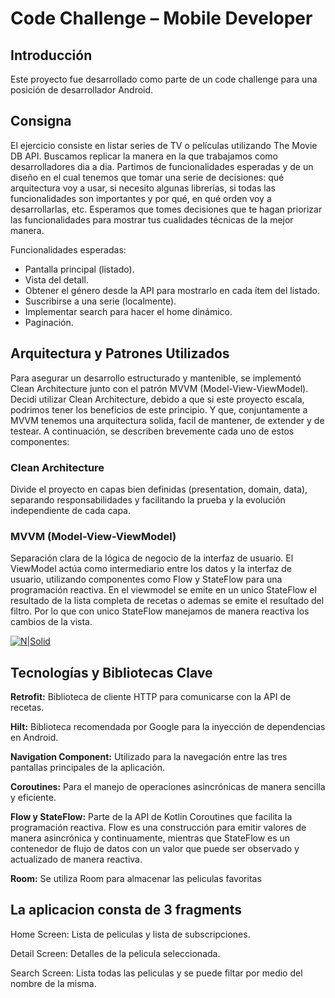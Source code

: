 # Code Challenge – Mobile Developer

## Introducción
Este proyecto fue desarrollado como parte de un code challenge para una posición de desarrollador Android.


## Consigna
El ejercicio consiste en listar series de TV o películas utilizando The Movie DB API. Buscamos replicar la manera en la que trabajamos como desarrolladores dia a dia. Partimos de funcionalidades esperadas y de un diseño en el cual tenemos que tomar una serie de decisiones: qué arquitectura voy a usar, si necesito algunas librerías, si todas las funcionalidades son importantes y por qué, en qué orden voy a desarrollarlas, etc. Esperamos que tomes decisiones que te hagan priorizar las funcionalidades para mostrar tus cualidades técnicas de la mejor manera.

Funcionalidades esperadas:
- Pantalla principal (listado).
- Vista del detall.
- Obtener el género desde la API para mostrarlo en cada ítem del listado.
- Suscribirse a una serie (localmente).
- Implementar search para hacer el home dinámico.
- Paginación.


## Arquitectura y Patrones Utilizados
Para asegurar un desarrollo estructurado y mantenible, se implementó Clean Architecture junto con el patrón MVVM (Model-View-ViewModel). 
Decidi utilizar Clean Architecture, debido a que si este proyecto escala, podrimos tener los beneficios de este principio. Y que, conjuntamente a MVVM tenemos una arquitectura solida, facil de mantener, de extender y de testear.
A continuación, se describen brevemente cada uno de estos componentes:

### Clean Architecture
Divide el proyecto en capas bien definidas (presentation, domain, data), separando responsabilidades y facilitando la prueba y la evolución independiente de cada capa.

### MVVM (Model-View-ViewModel)
Separación clara de la lógica de negocio de la interfaz de usuario. El ViewModel actúa como intermediario entre los datos y la interfaz de usuario, utilizando componentes como Flow y StateFlow para una programación reactiva.
En el viewmodel se emite en un unico StateFlow el resultado de la lista completa de recetas o ademas se emite el resultado del filtro. Por lo que con unico StateFlow manejamos de manera reactiva los cambios de la vista.

[![N|Solid](https://miro.medium.com/v2/resize:fit:640/format:webp/0*mwVSPyoOCFtSufKh.png)](https://nodesource.com/products/nsolid)

## Tecnologías y Bibliotecas Clave
**Retrofit:** Biblioteca de cliente HTTP para comunicarse con la API de recetas.

**Hilt:** Biblioteca recomendada por Google para la inyección de dependencias en Android.

**Navigation Component:** Utilizado para la navegación entre las tres pantallas principales de la aplicación.

**Coroutines:** Para el manejo de operaciones asincrónicas de manera sencilla y eficiente.

**Flow y StateFlow:** Parte de la API de Kotlin Coroutines que facilita la programación reactiva. Flow es una construcción para emitir valores de manera asincrónica y continuamente, mientras que StateFlow es un contenedor de flujo de datos con un valor que puede ser observado y actualizado de manera reactiva.

**Room:**  Se utiliza Room para almacenar las peliculas favoritas

## La aplicacion consta de 3 fragments
Home Screen: Lista de peliculas y lista de subscripciones.

Detail Screen: Detalles de la pelicula seleccionada.

Search Screen: Lista todas las peliculas y se puede filtar por medio del nombre de la misma.

